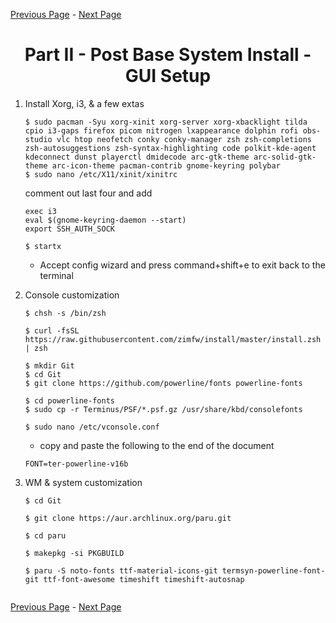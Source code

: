 [Previous Page](/Install-p1.md) - [Next Page](/Install-p3.md)
<h1 align="center"> Part II - Post Base System Install - GUI Setup</h1>

1. Install Xorg, i3, & a few extas

    ```Shell
    $ sudo pacman -Syu xorg-xinit xorg-server xorg-xbacklight tilda cpio i3-gaps firefox picom nitrogen lxappearance dolphin rofi obs-studio vlc htop neofetch conky conky-manager zsh zsh-completions zsh-autosuggestions zsh-syntax-highlighting code polkit-kde-agent kdeconnect dunst playerctl dmidecode arc-gtk-theme arc-solid-gtk-theme arc-icon-theme pacman-contrib gnome-keyring polybar
    $ sudo nano /etc/X11/xinit/xinitrc
    ```
    comment out last four and add
    
    ```
    exec i3
    eval $(gnome-keyring-daemon --start)
    export SSH_AUTH_SOCK
    ```
    ```shell
    $ startx
    ```

    - Accept config wizard and press command+shift+e to exit back to the terminal

2.  Console customization

    ```shell
    $ chsh -s /bin/zsh
    
    $ curl -fsSL https://raw.githubusercontent.com/zimfw/install/master/install.zsh | zsh
    
    $ mkdir Git
    $ cd Git
    $ git clone https://github.com/powerline/fonts powerline-fonts
    
    $ cd powerline-fonts
    $ sudo cp -r Terminus/PSF/*.psf.gz /usr/share/kbd/consolefonts
    
    $ sudo nano /etc/vconsole.conf
    ```
    - copy and paste the following to the end of the document
    ```SHELL
    FONT=ter-powerline-v16b
    ```
3.  WM & system customization

    ```
    $ cd Git
    
    $ git clone https://aur.archlinux.org/paru.git
    
    $ cd paru 
    
    $ makepkg -si PKGBUILD 
    
    $ paru -S noto-fonts ttf-material-icons-git termsyn-powerline-font-git ttf-font-awesome timeshift timeshift-autosnap
     
    ```

[Previous Page](//Install-p1.md) - [Next Page](/Install-p3.md)
